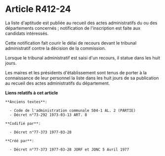 # Article R412-24

La liste d'aptitude est publiée au recueil des actes administratifs du ou des départements concernés ; notification de
l'inscription est faite aux candidats intéressés.

Cette notification fait courir le délai de recours devant le tribunal administratif contre la décision de la commission.

Lorsque le tribunal administratif est saisi d'un recours, il statue dans les huit jours.

Les maires et les présidents d'établissement sont tenus de porter à la connaissance de leur personnel la liste dans les huit
jours de sa publication au recueil des actes administratifs du département.

**Liens relatifs à cet article**

	**Anciens textes**:

	  - Code de l'administration communale 504-1 AL. 2 (PARTIE)
	  - Décret n°73-292 1973-03-13 ART. 8

	**Codifié par**:

	  - Décret n°77-373 1977-03-28

	**Créé par**:

	  - Décret n°77-373 1977-03-28 JORF et JONC 5 Avril 1977
